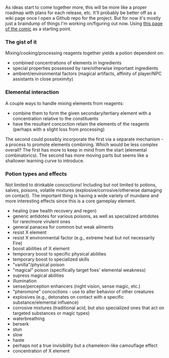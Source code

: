 As ideas start to come together more, this will be more like a proper roadmap with plans for each release, etc.
It'll probably be better off as a wiki page once I open a Github repo for the project.
But for now it's mostly just a braindump of things I'm working on/figuring out now.
Using [this page of the comic](http://floraverse.com/comic/flora/page/208-basic-guide-to-magic/) as a starting point.

### The gist of it

Mixing/cooking/processing reagents together yields a potion dependent on:
- combined concentrations of elements in ingredients
- special properties possessed by rare/otherwise important ingredients
- ambient/environmental factors (magical artifacts, affinity of player/NPC assistants in close proximity)

### Elemental interaction

A couple ways to handle mixing elements from reagents:
- combine them to form the given secondary/tertiary element with a concentration relative to the constituents
- have the resultant concoction retain the elements of the reagents (perhaps with a slight loss from processing)

The second could possibly incorporate the first via a separate mechanism - a process to promote elements combining.
Which would be less complex overall? The first has more to keep in mind from the start (elemental combinatorics).
The second has more moving parts but seems like a shallower learning curve to introduce.

### Potion types and effects

Not limited to drinkable concoctions!
Including but not limited to potions, salves, poisons, volatile mixtures (explosive/corrosive/otherwise damaging on contact).
The important thing is having a wide variety of mundane and more interesting effects since this is a core gameplay element.

- healing (raw health recovery and regen)
- generic antidotes for various poisons, as well as specialized antidotes for rarer/more virulent ones
- general panacea for common but weak ailments
- resist X element
- resist X environmental factor (e.g., extreme heat but not necessarily Fire)
- boost abilities of X element
- temporary boost to specific physical abilities
- temporary boost to specialized skills
- "vanilla"/physical poison
- "magical" poison (specifically target foes' elemental weakness)
- supress magical abilities
- illumination
- sense/perception enhancers (night vision, sense magic, etc.)
- "pheromone" concoctions - use to alter behavior of other creatures
- explosives (e.g., detonates on contact with a specific substance/elemental influence)
- corrosive mixtures (traditional acid, but also specialized ones that act on targeted substances or magic types)
- waterbreathing
- berserk
- stun
- slow
- haste
- perhaps not a true invisibility but a chameleon-like camouflage effect
- concentration of X element

